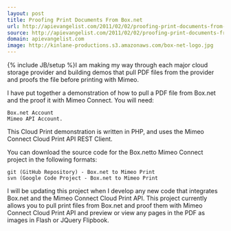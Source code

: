```yaml
---
layout: post
title: Proofing Print Documents From Box.net
url: http://apievangelist.com/2011/02/02/proofing-print-documents-from-box-net/
source: http://apievangelist.com/2011/02/02/proofing-print-documents-from-box-net/
domain: apievangelist.com
image: http://kinlane-productions.s3.amazonaws.com/box-net-logo.jpg
---
```

{% include JB/setup %}I am making my way through each major cloud storage provider and building demos that pull PDF files from the provider and proofs the file before printing with Mimeo.

I have put together a demonstration of how to pull a PDF file from Box.net and the proof it with Mimeo Connect.
You will need:

	Box.net Account
	Mimeo API Account.

This Cloud Print demonstration is written in PHP, and uses the Mimeo Connect Cloud Print API REST Client.

You can download the source code for the Box.netto Mimeo Connect project in the following formats:

	git (GitHub Repository) - Box.net to Mimeo Print
	svn (Google Code Project - Box.net to Mimeo Print

I will be updating this project when I develop any new code that integrates Box.net and the Mimeo Connect Cloud Print API.
This project currently allows you to pull print files from Box.net and proof them with Mimeo Connect Cloud Print API and preview or view any pages in the PDF as images in Flash or JQuery Flipbook.
